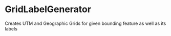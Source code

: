 # GridLabelGenerator
Creates UTM and Geographic Grids for given bounding feature as well as its labels
